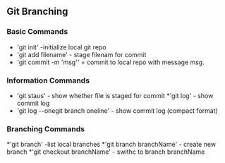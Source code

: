 ## Git Branching

### Basic Commands

* 'git init' -initialize local git repo
* 'git add filename' - stage filenam for commit
* 'git commit -m 'msg'' = commit to local repo with message msg.

### Information Commands
* 'git staus' - show whether file is staged for commit
*'git log' - show commit log
* 'git log --onegit branch oneline' - show commit log (compact format)



### Branching Commands
*'git branch' -list local branches
*'git branch branchName' - create new branch
*'git checkout branchName' - swithc to branch branchName
